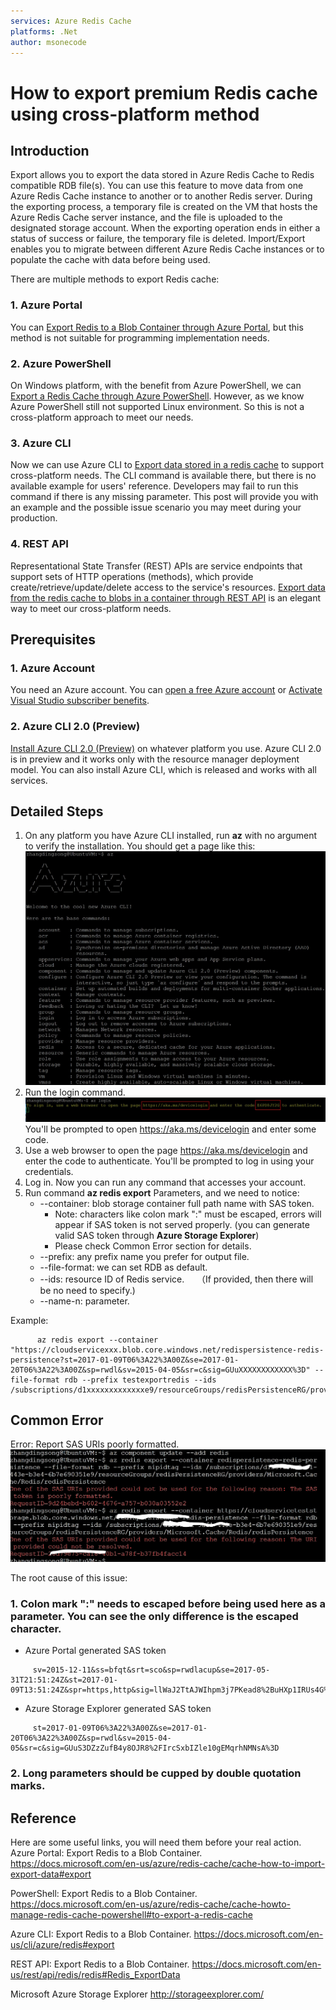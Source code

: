 ```yaml
---
services: Azure Redis Cache
platforms: .Net
author: msonecode
---
```


# How to export premium Redis cache using cross-platform method 


## Introduction

Export allows you to export the data stored in Azure Redis Cache to Redis compatible RDB file(s). You can use this feature to move data from one Azure Redis Cache instance to another or to another Redis server. During the exporting process, a temporary file is created on the VM that hosts the Azure Redis Cache server instance, and the file is uploaded to the designated storage account. When the exporting operation ends in either a status of success or failure, the temporary file is deleted. Import/Export enables you to migrate between different Azure Redis Cache instances or to populate the cache with data before being used.

There are multiple methods to export Redis cache:

### 1. Azure Portal
You can [Export Redis to a Blob Container through Azure Portal](https://docs.microsoft.com/en-us/azure/redis-cache/cache-how-to-import-export-data#export), but this method is not suitable for programming implementation needs.
 
### 2. Azure PowerShell
On Windows platform, with the benefit from Azure PowerShell, we can [Export a Redis Cache through Azure PowerShell](https://docs.microsoft.com/en-us/azure/redis-cache/cache-howto-manage-redis-cache-powershell#to-export-a-redis-cache). However, as we know Azure PowerShell still not supported Linux environment. So this is not a cross-platform approach to meet our needs.

### 3. Azure CLI
Now we can use Azure CLI to [Export data stored in a redis cache](https://docs.microsoft.com/en-us/cli/azure/redis#export) to support cross-platform needs. The CLI command is available there, but there is no available example for users' reference. Developers may fail to run this command if there is any missing parameter. This post will provide you with an example and the possible issue scenario you may meet during your production.

### 4. REST API
Representational State Transfer (REST) APIs are service endpoints that support sets of HTTP operations (methods), which provide create/retrieve/update/delete access to the service's resources. [Export data from the redis cache to blobs in a container through REST API](https://docs.microsoft.com/en-us/rest/api/redis/redis#Redis_ExportData) is an elegant way to meet our cross-platform needs.

## Prerequisites

### 1. Azure Account
You need an Azure account. You can [open a free Azure account](https://azure.microsoft.com/pricing/free-trial/?WT.mc_id=A261C142F) or [Activate Visual Studio subscriber benefits](https://azure.microsoft.com/pricing/member-offers/msdn-benefits-details/?WT.mc_id=A261C142F).

### 2. Azure CLI 2.0 (Preview)
[Install Azure CLI 2.0 (Preview)](https://docs.microsoft.com/en-us/cli/azure/install-az-cli2) on whatever platform you use. Azure CLI 2.0 is in preview and it works only with the resource manager deployment model. You can also install Azure CLI, which is released and works with all services.

## Detailed Steps
1.	On any platform you have Azure CLI installed, run **az** with no argument to verify the installation. 
    You should get a page like this:
    <img src="https://github.com/zhangdingsong/ExportRedisViaAzureCLI/raw/master/az.jpg">
2.	Run the login command.
    <img src="https://github.com/zhangdingsong/ExportRedisViaAzureCLI/raw/master/azlogin.jpg">
    You'll be prompted to open https://aka.ms/devicelogin and enter some code.
3.	Use a web browser to open the page https://aka.ms/devicelogin and enter the code to authenticate.
    You'll be prompted to log in using your credentials.
4.	Log in.
    Now you can run any command that accesses your account.
5.	 Run command **az redis export**
     Parameters, and we need to notice: 
     - --container: blob storage container full path name with SAS token.
       - Note: characters like colon mark ":" must be escaped, errors will appear if SAS token is not served properly. (you can generate valid SAS token through **Azure Storage Explorer**)
       - Please check Common Error section for details. 
     - --prefix:  any prefix name you prefer for output file.
     - --file-format: we can set RDB as default.
     - --ids: resource ID of Redis service. 
     （If provided, then there will be no need to specify.) 
     - --name-n: parameter.
     
Example: 
```shell
      az redis export --container "https://cloudservicexxx.blob.core.windows.net/redispersistence-redis-persistence?st=2017-01-09T06%3A22%3A00Z&se=2017-01-20T06%3A22%3A00Z&sp=rwdl&sv=2015-04-05&sr=c&sig=GUuXXXXXXXXXXXX%3D" --file-format rdb --prefix testexportredis --ids /subscriptions/d1xxxxxxxxxxxxxe9/resourceGroups/redisPersistenceRG/providers/Microsoft.Cache/Redis/redisPersistence
```

## Common Error

Error: Report SAS URIs poorly formatted.
<img src="https://github.com/zhangdingsong/ExportRedisViaAzureCLI/raw/master/SASError_Ink_LI.jpg">

The root cause of this issue: 
### 1. Colon mark ":" needs to escaped before being used here as a parameter. You can see the only difference is the escaped character.
 - Azure Portal generated SAS token
```shell
     sv=2015-12-11&ss=bfqt&srt=sco&sp=rwdlacup&se=2017-05-31T21:51:24Z&st=2017-01-09T13:51:24Z&spr=https,http&sig=llWaJ2TtAJWIhpm3j7PKead8%2BuHXp1IRUs4G%2B5dYcsQ%3D
```

 - Azure Storage Explorer generated SAS token
```shell
     st=2017-01-09T06%3A22%3A00Z&se=2017-01-20T06%3A22%3A00Z&sp=rwdl&sv=2015-04-05&sr=c&sig=GUuS3DZzZufB4y8OJR8%2FIrcSxbIZle10gEMqrhNMNsA%3D
```

### 2. Long parameters should be cupped by double quotation marks.

## Reference
Here are some useful links, you will need them before your real action.
Azure Portal: Export Redis to a Blob Container.
https://docs.microsoft.com/en-us/azure/redis-cache/cache-how-to-import-export-data#export

PowerShell: Export Redis to a Blob Container.
https://docs.microsoft.com/en-us/azure/redis-cache/cache-howto-manage-redis-cache-powershell#to-export-a-redis-cache 

Azure CLI: Export Redis to a Blob Container.
https://docs.microsoft.com/en-us/cli/azure/redis#export

REST API: Export Redis to a Blob Container.
https://docs.microsoft.com/en-us/rest/api/redis/redis#Redis_ExportData

Microsoft Azure Storage Explorer
http://storageexplorer.com/
